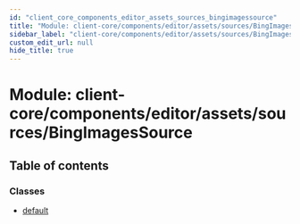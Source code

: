 ```yaml
---
id: "client_core_components_editor_assets_sources_bingimagessource"
title: "Module: client-core/components/editor/assets/sources/BingImagesSource"
sidebar_label: "client-core/components/editor/assets/sources/BingImagesSource"
custom_edit_url: null
hide_title: true
---
```


# Module: client-core/components/editor/assets/sources/BingImagesSource

## Table of contents

### Classes

- [default](../classes/client_core_components_editor_assets_sources_bingimagessource.default.md)
